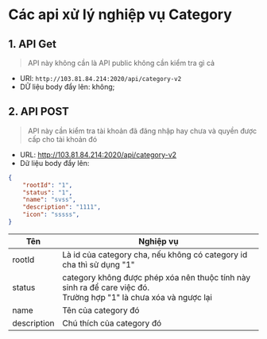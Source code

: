 # Các api xử lý nghiệp vụ Category

## 1. API Get

> API này không cần là API public không cần kiểm tra gì cả

+ URl: `http://103.81.84.214:2020/api/category-v2`
+ DỮ liệu body đẩy lên: không;

## 2. API POST

> API này cần kiểm tra tài khoản đã đăng nhập hay chưa và quyền được cấp cho tài khoản đó

+ URL: http://103.81.84.214:2020/api/category-v2
+ Dữ liệu body đẩy lên:

```json
{
    "rootId": "1",
    "status": "1",
    "name": "svss",
    "description": "1111",
    "icon": "sssss",
}
```


| Tên        | Nghiệp vụ                                                                                                                                    |
| ------------- | ------------------------------------------------------------------------------------------------------------------------------------------------ |
| rootId      | Là id của category cha, nếu không có category id cha thì sử dụng "1"                                                                   |
| status      | category không được phép xóa nên thuộc tính này sinh ra để care việc đó.<br />Trường hợp "1" là chưa xóa và ngược lại |
| name        | Tên của category đó                                                                                                                        |
| description | Chú thích của category đó                                                                                                                 |

